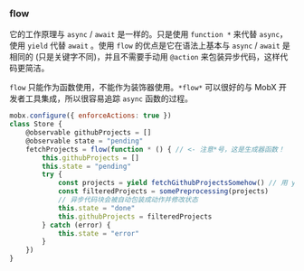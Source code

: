 ### flow

它的工作原理与 `async` / `await` 是一样的。只是使用 `function *` 来代替 `async`，使用 `yield` 代替 `await` 。使用 `flow` 的优点是它在语法上基本与 `async` / `await` 是相同的 (只是关键字不同)，并且不需要手动用 `@action` 来包装异步代码，这样代码更简洁。

`flow` 只能作为函数使用，不能作为装饰器使用。`*flow*` 可以很好的与 MobX 开发者工具集成，所以很容易追踪 `async` 函数的过程。

```js
mobx.configure({ enforceActions: true })
class Store {
    @observable githubProjects = []
    @observable state = "pending"
    fetchProjects = flow(function * () { // <- 注意*号，这是生成器函数！
        this.githubProjects = []
        this.state = "pending"
        try {
            const projects = yield fetchGithubProjectsSomehow() // 用 yield 代替 await
            const filteredProjects = somePreprocessing(projects)
            // 异步代码块会被自动包装成动作并修改状态
            this.state = "done"
            this.githubProjects = filteredProjects
        } catch (error) {
            this.state = "error"
        }
    })
}
```

